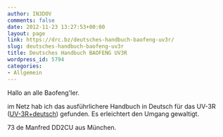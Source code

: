 ```yaml
---
author: IN3DOV
comments: false
date: 2012-11-23 13:27:53+00:00
layout: page
link: https://drc.bz/deutsches-handbuch-baofeng-uv3r/
slug: deutsches-handbuch-baofeng-uv3r
title: Deutsches Handbuch BAOFENG UV3R
wordpress_id: 5794
categories:
- Allgemein
---
```


Hallo an alle Baofeng'ler.





im Netz hab ich das ausführlichere Handbuch in Deutsch für das UV-3R ([UV-3R+deutsch](https://drc.bz/wp-content/uploads/2012/11/UV-3R+deutsch.pdf)) gefunden. Es erleichtert den Umgang gewaltigt.




73 de Manfred DD2CU aus München.




 
